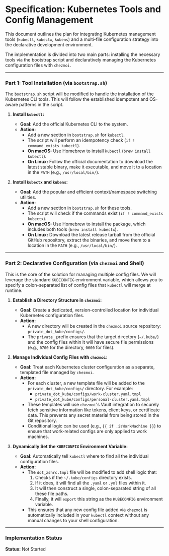# Specification: Kubernetes Tools and Config Management

This document outlines the plan for integrating Kubernetes management tools (`kubectl`, `kubectx`, `kubens`) and a multi-file configuration strategy into the declarative development environment.

The implementation is divided into two main parts: installing the necessary tools via the bootstrap script and declaratively managing the Kubernetes configuration files with `chezmoi`.

---

### **Part 1: Tool Installation (via `bootstrap.sh`)**

The `bootstrap.sh` script will be modified to handle the installation of the Kubernetes CLI tools. This will follow the established idempotent and OS-aware patterns in the script.

1.  **Install `kubectl`:**
    *   **Goal:** Add the official Kubernetes CLI to the system.
    *   **Action:**
        *   Add a new section in `bootstrap.sh` for `kubectl`.
        *   The script will perform an idempotency check (`if ! command_exists kubectl`).
        *   **On macOS:** Use Homebrew to install `kubectl` (`brew install kubectl`).
        *   **On Linux:** Follow the official documentation to download the latest stable binary, make it executable, and move it to a location in the `PATH` (e.g., `/usr/local/bin/`).

2.  **Install `kubectx` and `kubens`:**
    *   **Goal:** Add the popular and efficient context/namespace switching utilities.
    *   **Action:**
        *   Add a new section in `bootstrap.sh` for these tools.
        *   The script will check if the commands exist (`if ! command_exists kubectx`).
        *   **On macOS:** Use Homebrew to install the package, which includes both tools (`brew install kubectx`).
        *   **On Linux:** Download the latest release tarball from the official GitHub repository, extract the binaries, and move them to a location in the `PATH` (e.g., `/usr/local/bin/`).

---

### **Part 2: Declarative Configuration (via `chezmoi` and Shell)**

This is the core of the solution for managing multiple config files. We will leverage the standard `KUBECONFIG` environment variable, which allows you to specify a colon-separated list of config files that `kubectl` will merge at runtime.

1.  **Establish a Directory Structure in `chezmoi`:**
    *   **Goal:** Create a dedicated, version-controlled location for individual Kubernetes configuration files.
    *   **Action:**
        *   A new directory will be created in the `chezmoi` source repository: `private_dot_kube/configs/`.
        *   The `private_` prefix ensures that the target directory (`~/.kube/`) and the config files within it will have secure file permissions (e.g., `0700` for the directory, `0600` for files).

2.  **Manage Individual Config Files with `chezmoi`:**
    *   **Goal:** Treat each Kubernetes cluster configuration as a separate, templated file managed by `chezmoi`.
    *   **Action:**
        *   For each cluster, a new template file will be added to the `private_dot_kube/configs/` directory. For example:
            *   `private_dot_kube/configs/work-cluster.yaml.tmpl`
            *   `private_dot_kube/configs/personal-cluster.yaml.tmpl`
        *   These templates will use `chezmoi`'s Vault integration to securely fetch sensitive information like tokens, client keys, or certificate data. This prevents any secret material from being stored in the Git repository.
        *   Conditional logic can be used (e.g., `{{ if .isWorkMachine }}`) to ensure that work-related configs are only applied to work machines.

3.  **Dynamically Set the `KUBECONFIG` Environment Variable:**
    *   **Goal:** Automatically tell `kubectl` where to find all the individual configuration files.
    *   **Action:**
        *   The `dot_zshrc.tmpl` file will be modified to add shell logic that:
            1.  Checks if the `~/.kube/configs` directory exists.
            2.  If it does, it will find all the `.yaml` or `.yml` files within it.
            3.  It will then construct a single, colon-separated string of all these file paths.
            4.  Finally, it will `export` this string as the `KUBECONFIG` environment variable.
        *   This ensures that any new config file added via `chezmoi` is automatically included in your `kubectl` context without any manual changes to your shell configuration.

---

### **Implementation Status**

**Status:** Not Started
